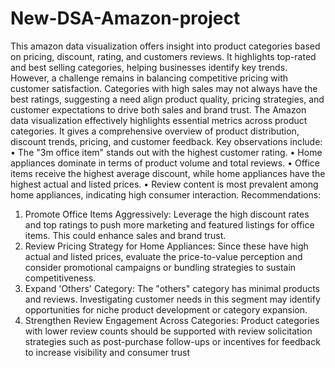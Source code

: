 # New-DSA-Amazon-project
 This amazon data visualization offers insight into product categories based on pricing, discount, rating, and customers reviews. It highlights top-rated and best selling categories, helping businesses identify key trends. However, a challenge remains in balancing competitive pricing with customer satisfaction. Categories with high sales may not always have the best ratings, suggesting a need align product quality, pricing strategies, and customer expectations to drive both sales and brand trust.
The Amazon data visualization effectively highlights essential metrics across product categories. It gives a comprehensive overview of product distribution, discount trends, pricing, and customer feedback. Key observations include:
•	The "3m office item" stands out with the highest customer rating.
•	Home appliances dominate in terms of product volume and total reviews.
•	Office items receive the highest average discount, while home appliances have the highest actual and listed prices.
•	Review content is most prevalent among home appliances, indicating high consumer interaction.
Recommendations:
1.	Promote Office Items Aggressively: Leverage the high discount rates and top ratings to push more marketing and featured listings for office items. This could enhance sales and brand trust.
2.	Review Pricing Strategy for Home Appliances: Since these have high actual and listed prices, evaluate the price-to-value perception and consider promotional campaigns or bundling strategies to sustain competitiveness.
3.	Expand 'Others' Category: The "others" category has minimal products and reviews. Investigating customer needs in this segment may identify opportunities for niche product development or category expansion.
4.	Strengthen Review Engagement Across Categories: Product categories with lower review counts should be supported with review solicitation strategies such as post-purchase follow-ups or incentives for feedback to increase visibility and consumer trust

